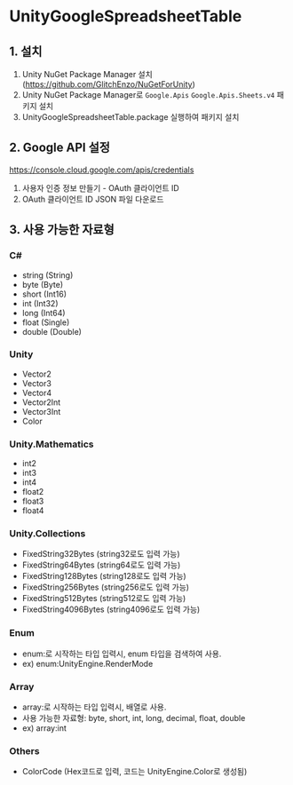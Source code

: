 # UnityGoogleSpreadsheetTable

## 1. 설치
1. Unity NuGet Package Manager 설치 (https://github.com/GlitchEnzo/NuGetForUnity)
2. Unity NuGet Package Manager로 `Google.Apis` `Google.Apis.Sheets.v4` 패키지 설치
3. UnityGoogleSpreadsheetTable.package 실행하여 패키지 설치

## 2. Google API 설정
https://console.cloud.google.com/apis/credentials
1. 사용자 인증 정보 만들기 - OAuth 클라이언트 ID
2. OAuth 클라이언트 ID JSON 파일 다운로드

## 3. 사용 가능한 자료형
### C#
 - string (String)
 - byte (Byte)
 - short (Int16)
 - int (Int32)
 - long (Int64)
 - float (Single)
 - double (Double)
### Unity
 - Vector2
 - Vector3
 - Vector4
 - Vector2Int
 - Vector3Int
 - Color
### Unity.Mathematics
 - int2
 - int3
 - int4
 - float2
 - float3
 - float4
### Unity.Collections
 - FixedString32Bytes (string32로도 입력 가능)
 - FixedString64Bytes (string64로도 입력 가능)
 - FixedString128Bytes (string128로도 입력 가능)
 - FixedString256Bytes (string256로도 입력 가능)
 - FixedString512Bytes (string512로도 입력 가능)
 - FixedString4096Bytes (string4096로도 입력 가능)
### Enum
 - enum:로 시작하는 타입 입력시, enum 타입을 검색하여 사용.
 - ex) enum:UnityEngine.RenderMode
### Array
 - array:로 시작하는 타입 입력시, 배열로 사용.
 - 사용 가능한 자료형: byte, short, int, long, decimal, float, double
 - ex) array:int
### Others
 - ColorCode (Hex코드로 입력, 코드는 UnityEngine.Color로 생성됨)
